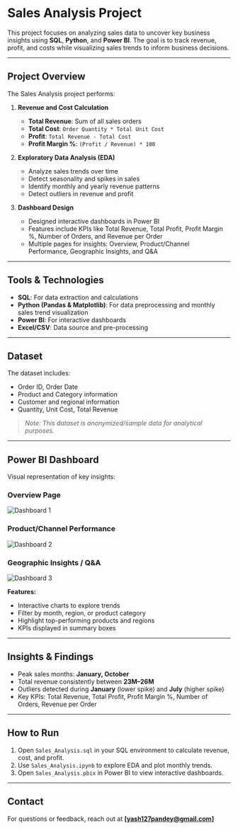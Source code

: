 # Sales Analysis Project

This project focuses on analyzing sales data to uncover key business insights using **SQL**, **Python**, and **Power BI**. The goal is to track revenue, profit, and costs while visualizing sales trends to inform business decisions.

---

## Project Overview

The Sales Analysis project performs:

1. **Revenue and Cost Calculation**  
   - **Total Revenue**: Sum of all sales orders  
   - **Total Cost**: `Order Quantity * Total Unit Cost`  
   - **Profit**: `Total Revenue - Total Cost`  
   - **Profit Margin %**: `(Profit / Revenue) * 100`

2. **Exploratory Data Analysis (EDA)**  
   - Analyze sales trends over time  
   - Detect seasonality and spikes in sales  
   - Identify monthly and yearly revenue patterns  
   - Detect outliers in revenue and profit  

3. **Dashboard Design**  
   - Designed interactive dashboards in Power BI  
   - Features include KPIs like Total Revenue, Total Profit, Profit Margin %, Number of Orders, and Revenue per Order  
   - Multiple pages for insights: Overview, Product/Channel Performance, Geographic Insights, and Q&A

---

## Tools & Technologies

- **SQL**: For data extraction and calculations  
- **Python (Pandas & Matplotlib)**: For data preprocessing and monthly sales trend visualization  
- **Power BI**: For interactive dashboards  
- **Excel/CSV**: Data source and pre-processing  

---

## Dataset

The dataset includes:

- Order ID, Order Date  
- Product and Category information  
- Customer and regional information  
- Quantity, Unit Cost, Total Revenue  

> *Note: This dataset is anonymized/sample data for analytical purposes.*

---

## Power BI Dashboard

Visual representation of key insights:

### Overview Page
![Dashboard 1](images/dashboard1.png)

### Product/Channel Performance
![Dashboard 2](images/dashboard4.png)

### Geographic Insights / Q&A
![Dashboard 3](images/dashboard5.png)

**Features:**

- Interactive charts to explore trends  
- Filter by month, region, or product category  
- Highlight top-performing products and regions  
- KPIs displayed in summary boxes  

---

## Insights & Findings

- Peak sales months: **January, October**  
- Total revenue consistently between **23M–26M**  
- Outliers detected during **January** (lower spike) and **July** (higher spike)  
- Key KPIs: Total Revenue, Total Profit, Profit Margin %, Number of Orders, Revenue per Order  

---

## How to Run

1. Open `Sales_Analysis.sql` in your SQL environment to calculate revenue, cost, and profit.  
2. Use `Sales_Analysis.ipynb` to explore EDA and plot monthly trends.  
3. Open `Sales_Analysis.pbix` in Power BI to view interactive dashboards.  

---

## Contact

For questions or feedback, reach out at **[yash127pandey@gmail.com]**  

